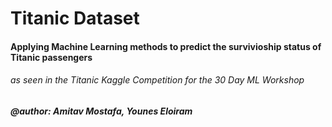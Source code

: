 # Titanic Dataset
#### Applying Machine Learning methods to predict the survivioship status of Titanic passengers
###### as seen in the Titanic Kaggle Competition for the 30 Day ML Workshop
##### @author: Amitav Mostafa, Younes Eloiram 
